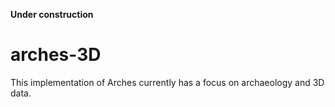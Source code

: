 **Under construction**

# arches-3D
This implementation of Arches currently has a focus on archaeology and 3D data.
